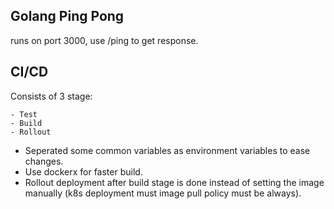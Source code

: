 ## Golang Ping Pong

runs on port 3000, use /ping to get response.

## CI/CD
Consists of 3 stage:

    - Test
    - Build
    - Rollout

* Seperated some common variables as environment variables to ease changes.
* Use dockerx for faster build.
* Rollout deployment after build stage is done instead of setting the image manually (k8s deployment must image pull policy must be always).

